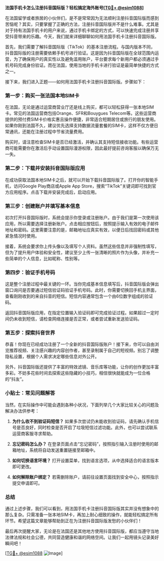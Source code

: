 **法国手机卡怎么注册抖音国际版？轻松搞定海外账号[[TG💪+ @esim1088](https://t.me/s/esim1088)]**

在法国留学或者旅居的小伙伴们，是不是常常因为无法顺利注册抖音国际版而感到苦恼呢？其实，只要掌握了正确的方法，注册抖音国际版并不是什么难事。尤其是对于持有法国手机卡的用户来说，通过手机卡绑定的方式，可以快速完成注册并享受抖音带来的乐趣。今天，我们就来详细聊聊如何用法国手机卡注册抖音国际版。

首先，我们需要了解抖音国际版（TikTok）的基本注册流程。与国内版本不同，抖音国际版的注册需要依赖手机号进行验证。这是因为抖音国际版在全球范围内运营，为了确保用户的真实性以及避免滥用账户，平台要求每个新用户都必须通过手机号码完成身份验证。而在法国，使用当地的手机卡进行验证是最简单快捷的方式之一。

接下来，我们进入正题——如何用法国手机卡注册抖音国际版。步骤如下：

### 第一步：购买一张法国本地SIM卡

在法国，无论是通过运营商营业厅还是线上购买，都可以轻松获得一张本地SIM卡。常见的法国运营商包括Orange、SFR和Bouygues Telecom等。这些运营商提供的预付费SIM卡价格实惠且操作便捷，非常适合短期居住或旅行的朋友使用。如果你刚到法国不久，建议优先选择支持数据流量套餐的SIM卡，这样不仅方便日常通讯，还能在注册过程中节省流量费用。

购买时，请注意检查SIM卡是否已经激活，并确认其支持短信接收功能。有些运营商可能需要你在激活后手动设置国际漫游权限，因此最好提前咨询客服以确保万无一失。

### 第二步：下载并安装抖音国际版应用

在成功获取法国本地SIM卡之后，就可以开始下载抖音国际版了。打开你的智能手机，访问Google Play商店或Apple App Store，搜索“TikTok”关键词即可找到官方应用程序。点击下载并安装完成后，启动应用。

### 第三步：创建账户并填写基本信息

初次打开抖音国际版时，系统会提示你登录或注册账户。由于我们是第一次使用该应用，所以需要选择注册新账户。点击相应按钮后，按照提示输入有效的电子邮件地址和密码。这里需要注意的是，邮箱地址应真实有效，以便日后找回密码或其他紧急情况时使用。

接着，系统会要求你上传头像以及填写个人资料。虽然这些信息并非强制性填写，但为了提升用户体验和安全性，建议至少上传一张清晰的照片作为头像，并补充一些简单的个人信息，比如昵称、性别等。

### 第四步：验证手机号码

这是整个注册过程中最关键的一环。当你完成基本信息填写后，抖音国际版会弹出窗口询问是否要通过短信验证码验证手机号码。此时，你需要切换回手机主界面，查看刚刚收到的来自抖音的短信。短信内容通常包含一个由6位数字组成的验证码。

返回抖音国际版应用，在指定位置输入验证码即可完成验证过程。如果超过一定时间仍未收到短信，请检查网络连接是否正常，或者尝试重新发送验证码。

### 第五步：探索抖音世界

恭喜！你现在已经成功注册了一个全新的抖音国际版账户！接下来，你可以自由浏览推荐视频、关注感兴趣的内容创作者，甚至录制属于自己的短视频。别忘了调整隐私设置，根据个人需求决定哪些信息对外公开。

另外，抖音国际版还提供了丰富的特效滤镜、音乐库等功能，让你的创作更加丰富多彩。不妨多花些时间去探索这些隐藏的小技巧，相信很快就能成为一位合格的“抖友”。

### 小贴士：常见问题解答

当然，在实际操作中可能会遇到各种小状况，下面列举几个大家比较关心的问题及解决办法供参考：

1. **为什么收不到验证码短信？**
   如果多次尝试仍未能收到验证码，请先确认手机信号是否良好，同时检查是否开启了垃圾短信过滤功能。此外，也可以尝试联系运营商客服寻求帮助。

2. **忘记密码怎么办？**
   在登录页面点击“忘记密码”，按照指引输入注册时使用的邮箱地址，系统将自动发送重置链接至邮箱中。

3. **如何切换语言环境？**
   打开设置菜单，找到语言选项，从中选择适合的语言版本即可更改。

4. **如何解除账户绑定？**
   若需删除账户，请前往设置页面找到安全中心，按照指示提交申请即可。

### 总结

通过上述步骤，我们可以看到，用法国手机卡注册抖音国际版其实并没有想象中的那么复杂。只需准备一张本地SIM卡，再加上耐心细致的操作，就能轻松搞定所有环节。希望这篇文章能够帮助到正在为注册抖音国际版发愁的小伙伴们！

最后再次提醒大家，无论是在法国还是其他地方使用抖音国际版，都应当遵守当地法律法规和社会公德，共同营造健康和谐的网络空间。让我们一起用镜头记录美好瞬间吧！

[[TG💪+ @esim1088](https://t.me/s/esim1088) ![Image](https://i.postimg.cc/4NQfJmqS/Snipaste-2025-05-13-00-14-12.png)]